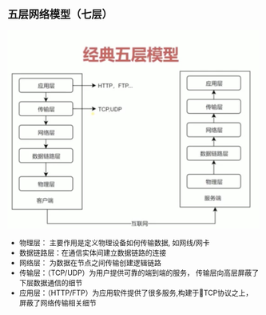 ## 五层网络模型（七层）
![alt 五层模型](./imgs/网络模型.png)   
  
* 物理层： 主要作用是定义物理设备如何传输数据, 如网线/网卡
* 数据链路层：在通信实体间建立数据链路的连接
* 网络层： 为数据在节点之间传输创建逻辑链路
* 传输层：（TCP/UDP）为用户提供可靠的端到端的服务， 传输层向高层屏蔽了下层数据通信的细节
* 应用层：（HTTP/FTP）为应用软件提供了很多服务,构建于TCP协议之上，屏蔽了网络传输相关细节